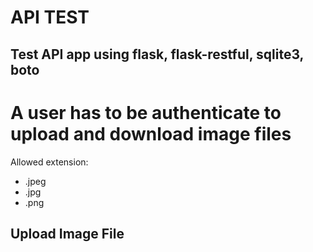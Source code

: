 # API TEST

## Test API app using flask, flask-restful, sqlite3, boto

# A user has to be authenticate to upload and download image files
Allowed  extension:
* .jpeg
* .jpg
* .png

## Upload Image File
